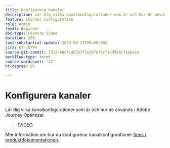 ```yaml
---
title: Konfigurera kanaler
description: Lär dig vilka kanalkonfigurationer som är och hur de används i Adobe Journey Optimizer.
feature: Channel Configuration
role: Admin
level: Beginner
doc-type: Feature Video
duration: 206
last-substantial-update: 2024-08-27T00:00:00Z
jira: KT-15794
source-git-commit: 73124b064cdd367f3e207ef9cf1ad588c71ebe9a
workflow-type: tm+mt
source-wordcount: '47'
ht-degree: 0%

---
```



# Konfigurera kanaler

Lär dig vilka kanalkonfigurationer som är och hur de används i Adobe Journey Optimizer.

>[!VIDEO](https://video.tv.adobe.com/v/3433124/?learn=on)

Mer information om hur du konfigurerar kanalkonfigurationer [finns i produktdokumentationen](https://experienceleague.adobe.com/en/docs/journey-optimizer/using/configuration/channel-surfaces#set-up-channel-surfaces).
